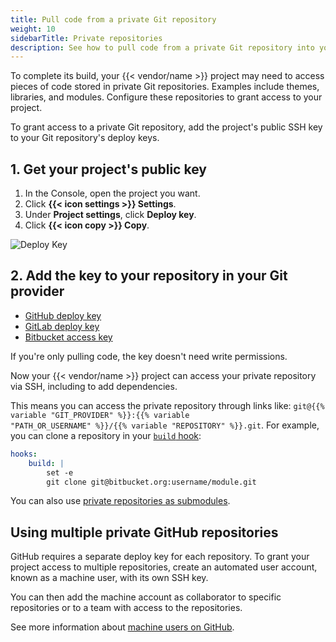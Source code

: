 ```yaml
---
title: Pull code from a private Git repository
weight: 10
sidebarTitle: Private repositories
description: See how to pull code from a private Git repository into your {{< vendor/name >}} build process.
---
```


To complete its build, your {{< vendor/name >}} project may need to access pieces of code stored in private Git repositories.
Examples include themes, libraries, and modules.
Configure these repositories to grant access to your project.

To grant access to a private Git repository,
add the project's public SSH key to your Git repository's deploy keys.

## 1. Get your project's public key

1. In the Console, open the project you want.
2. Click **{{< icon settings >}} Settings**.
3. Under **Project settings**, click **Deploy key**.
4. Click **{{< icon copy >}} Copy**.

![Deploy Key](/images/management-console/settings-deploy-key.png "0.5")

## 2. Add the key to your repository in your Git provider

* [GitHub deploy key](https://docs.github.com/en/developers/overview/managing-deploy-keys#deploy-keys) 
* [GitLab deploy key](https://docs.gitlab.com/ee/user/project/deploy_keys/#grant-project-access-to-a-public-deploy-key)
* [Bitbucket access key](https://support.atlassian.com/bitbucket-cloud/docs/configure-repository-settings/)

If you're only pulling code, the key doesn't need write permissions.

Now your {{< vendor/name >}} project can access your private repository via SSH, including to add dependencies.

This means you can access the private repository through links like:
<code>git@{{% variable "GIT_PROVIDER" %}}:{{% variable "PATH_OR_USERNAME" %}}/{{% variable "REPOSITORY" %}}.git</code>.
For example, you can clone a repository in your [`build` hook](../create-apps/hooks/_index.md):

```yaml {configFile="app"}
hooks:
    build: |
        set -e
        git clone git@bitbucket.org:username/module.git
```

You can also use [private repositories as submodules](./submodules.md#use-private-git-repositories).

## Using multiple private GitHub repositories

GitHub requires a separate deploy key for each repository.
To grant your project access to multiple repositories, create an automated user account, known as a machine user, with its own SSH key.

You can then add the machine account as collaborator to specific repositories
or to a team with access to the repositories.

See more information about [machine users on GitHub](https://docs.github.com/en/developers/overview/managing-deploy-keys#machine-users).
